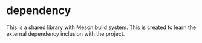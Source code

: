 # dependency
This is a shared library with Meson build system. This is created to learn the external dependency inclusion with the project.
